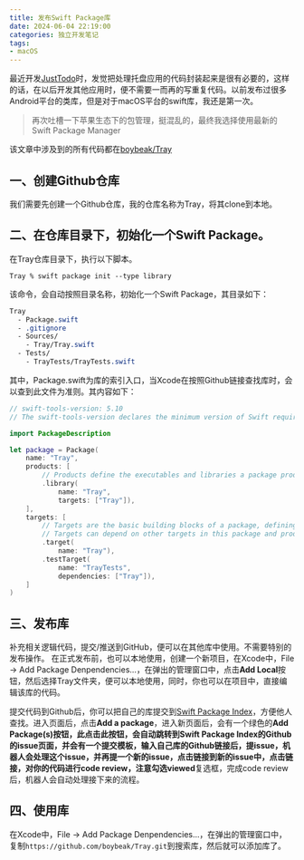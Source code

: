 ```yaml
---
title: 发布Swift Package库
date: 2024-06-04 22:19:00
categories: 独立开发笔记
tags:
- macOS
---
```


最近开发[JustTodo](https://github.com/boybeak/JustTodo)时，发觉把处理托盘应用的代码封装起来是很有必要的，这样的话，在以后开发其他应用时，便不需要一而再的写重复代码。以前发布过很多Android平台的类库，但是对于macOS平台的swift库，我还是第一次。
> 再次吐槽一下苹果生态下的包管理，挺混乱的，最终我选择使用最新的Swift Package Manager

该文章中涉及到的所有代码都在[boybeak/Tray](https://github.com/boybeak/Tray)

## 一、创建Github仓库
我们需要先创建一个Github仓库，我的仓库名称为Tray，将其clone到本地。

## 二、在仓库目录下，初始化一个Swift Package。
在Tray仓库目录下，执行以下脚本。
```shell
Tray % swift package init --type library
```
该命令，会自动按照目录名称，初始化一个Swift Package，其目录如下：
```css
Tray
  - Package.swift
  - .gitignore
  - Sources/
    - Tray/Tray.swift
  - Tests/
    - TrayTests/TrayTests.swift
```
其中，Package.swift为库的索引入口，当Xcode在按照Github链接查找库时，会以查到此文件为准则。其内容如下：
```swift
// swift-tools-version: 5.10
// The swift-tools-version declares the minimum version of Swift required to build this package.

import PackageDescription

let package = Package(
    name: "Tray",
    products: [
        // Products define the executables and libraries a package produces, making them visible to other packages.
        .library(
            name: "Tray",
            targets: ["Tray"]),
    ],
    targets: [
        // Targets are the basic building blocks of a package, defining a module or a test suite.
        // Targets can depend on other targets in this package and products from dependencies.
        .target(
            name: "Tray"),
        .testTarget(
            name: "TrayTests",
            dependencies: ["Tray"]),
    ]
)
```

## 三、发布库
补充相关逻辑代码，提交/推送到GitHub，便可以在其他库中使用。不需要特别的发布操作。
在正式发布前，也可以本地使用，创建一个新项目，在Xcode中，File -> Add Package Denpendencies...，在弹出的管理窗口中，点击**Add Local**按钮，然后选择Tray文件夹，便可以本地使用，同时，你也可以在项目中，直接编辑该库的代码。

提交代码到Github后，你可以把自己的库提交到[Swift Package Index](https://swiftpackageindex.com/)，方便他人查找。进入页面后，点击**Add a package**，进入新页面后，会有一个绿色的**Add Package(s)**按钮，此点击此按钮，会自动跳转到Swift Package Index的Github的issue页面，并会有一个提交模板，输入自己库的Github链接后，提issue，机器人会处理这个issue，并再提一个新的issue，点击链接到新的issue中，点击链接，对你的代码进行code review，注意勾选**viewed**复选框，完成code review后，机器人会自动处理接下来的流程。

## 四、使用库
在Xcode中，File -> Add Package Denpendencies...，在弹出的管理窗口中，复制`https://github.com/boybeak/Tray.git`到搜索库，然后就可以添加库了。
